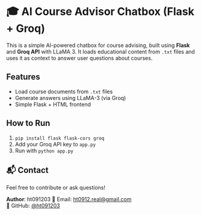 # 🎓 AI Course Advisor Chatbox (Flask + Groq)

This is a simple AI-powered chatbox for course advising, built using **Flask** and **Groq API** with LLaMA 3. It loads educational content from `.txt` files and uses it as context to answer user questions about courses.

## Features
- Load course documents from `.txt` files
- Generate answers using LLaMA-3 (via Groq)
- Simple Flask + HTML frontend

## How to Run
1. `pip install flask flask-cors groq`
2. Add your Groq API key to `app.py`
3. Run with `python app.py`


## 📬 Contact

Feel free to contribute or ask questions!

**Author**: ht091203
📧 Email: ht0912.real@gmail.com  
🔗 GitHub: [@ht091203](https://github.com/ht091203)
